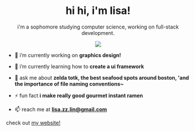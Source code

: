 <h1 align="center">hi hi, i'm lisa!</h1>

<p align="center"> i'm a sophomore studying computer science, working on full-stack development. </p>

<div id="header" align="center">
  <img src="https://media2.giphy.com/media/JxFmWGrmynlCg/giphy.gif?cid=ecf05e4797vwhhjkowk2hiqe95jr4cyhzlzhn4yg7nb4l2tv&rid=giphy.gif&ct=g"/>
</div>

- 🔭 i’m currently working on **graphics design!**

- 🌱 i’m currently learning how to **create a ui framework**

- 💬 ask me about **zelda totk, the best seafood spots around boston, 'and the importance of file naming conventions~**

- ⚡ fun fact **i make really good gourmet instant ramen**

- 📫 reach me at **lisa.zz.lin@gmail.com**

check out [my website!](https://lisalin.dev/)

